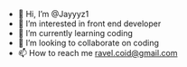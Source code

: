 - 👋 Hi, I’m @Jayyyz1
- 👀 I’m interested in front end developer
- 🌱 I’m currently learning coding
- 💞️ I’m looking to collaborate on coding
- 📫 How to reach me ravel.coid@gmail.com

<!---
Jayyyz1/Jayyyz1 is a ✨ special ✨ repository because its `README.md` (this file) appears on your GitHub profile.
You can click the Preview link to take a look at your changes.
--->
